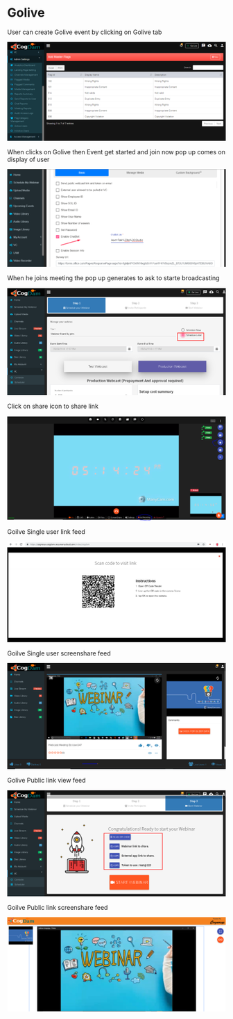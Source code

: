 # Golive

User can create Golive event by clicking on Golive tab 

![](.gitbook/assets/image%20%2854%29.png)

When clicks on Golive then Event get started and join now pop up comes on display of user

![](.gitbook/assets/image%20%28275%29.png)

When he joins meeting the pop up generates to ask to starte broadcasting 

![](.gitbook/assets/image%20%2848%29.png)

Click on share icon to share  link

![](.gitbook/assets/image%20%2820%29.png)

Goilve Single user link feed

![](.gitbook/assets/image%20%28186%29.png)

Goilve Single user screenshare feed

![](.gitbook/assets/microsoftteams-image-3.png)

Golive Public link view feed

![](.gitbook/assets/image%20%28199%29.png)

Goilve Public link screenshare feed

![](.gitbook/assets/microsoftteams-image-4.png)











